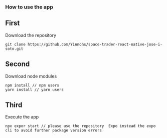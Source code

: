 ### How to use the app

## First

Download the repository 

```
git clone https://github.com/Yinnohs/space-trader-react-native-jose-i-soto.git
```

## Second 

Download node modules

```
npm install // npm users
yarn install // yarn users
```

## Third
Execute the app

```
npx expor start // please use the repository  Expo instead the expo cli to avoid further package version errors
```